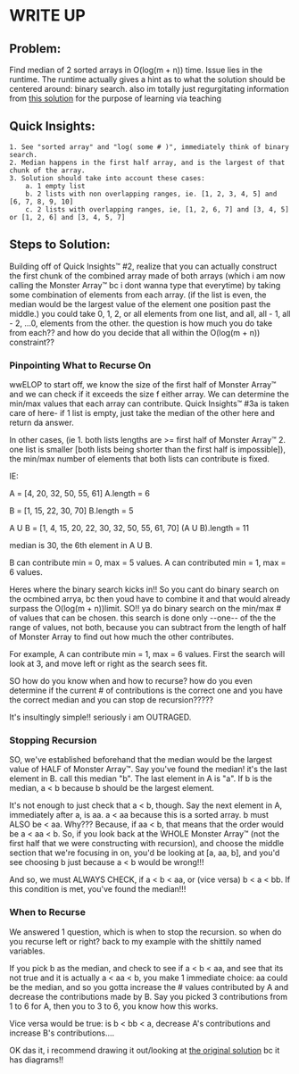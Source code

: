 #  WRITE UP

## Problem: 
Find median of 2 sorted arrays in O(log(m + n)) time. Issue lies in the runtime. The runtime actually gives a hint as to what the solution should be centered around: binary search. also im totally just regurgitating information from [this solution](https://medium.com/@hazemu/finding-the-median-of-2-sorted-arrays-in-logarithmic-time-1d3f2ecbeb46) for the purpose of learning via teaching

## Quick Insights:
    1. See "sorted array" and "log( some # )", immediately think of binary search.
    2. Median happens in the first half array, and is the largest of that chunk of the array.
    3. Solution should take into account these cases: 
        a. 1 empty list
        b. 2 lists with non overlapping ranges, ie. [1, 2, 3, 4, 5] and [6, 7, 8, 9, 10]
        c. 2 lists with overlapping ranges, ie, [1, 2, 6, 7] and [3, 4, 5] or [1, 2, 6] and [3, 4, 5, 7]

## Steps to Solution:

Building off of Quick Insights™ #2, realize that you can actually construct the first chunk of the combined array made of both arrays (which i am now calling the Monster Array™ bc i dont wanna type that everytime) by taking some combination of elements from each array. (if the list is even, the median would be the largest value of the element one position past the middle.) you could take 0, 1, 2, or all elements from one list, and all, all - 1, all - 2, ...0, elements from the other. the question is how much you do take from each?? and how do you decide that all within the O(log(m + n)) constraint??


### Pinpointing What to Recurse On

wwELOP to start off, we know the size of the first half of Monster Array™ and we can check if it exceeds the size f either array. We can determine the min/max values that each array can contribute. Quick Insights™ #3a is taken care of here- if 1 list is empty, just take the median of the other here and return da answer.

In other cases, (ie 1. both lists lengths are >= first half of Monster Array™ 2. one list is smaller [both lists being shorter than the first half is impossible]), the min/max number of elements that both lists can contribute is fixed.

IE:

A = [4, 20, 32, 50, 55, 61]  A.length = 6

B = [1, 15, 22, 30, 70]  B.length = 5

A U B = [1, 4, 15, 20, 22, 30, 32, 50, 55, 61, 70]  (A U B).length = 11

median is 30, the 6th element in A U B. 


B can contribute min = 0, max = 5 values. A can contributed min = 1, max = 6 values. 


Heres where the binary search kicks in!! So you cant do binary search on the ocmbined arrya, bc then youd have to combine it and that would already surpass the O(log(m + n))limit. SO!! ya do binary search on the min/max # of values that can be chosen. this search is done only --one-- of the the range of values, not both, because you can subtract from the length of half of Monster Array to find out how much the other contributes. 

For example, A can contribute min = 1, max = 6 values. First the search will look at 3, and move left or right as the search sees fit.


SO how do you know when and how to recurse? how do you even determine if the current # of contributions is the correct one and you have the correct median and you can stop de recursion?????

It's insultingly simple!! seriously i am OUTRAGED.

### Stopping Recursion
SO, we've established beforehand that the median would be the largest value of HALF of Monster Array™. Say you've found the median! it's the last element in B. call this median "b". The last element in A is "a". If b is the median, a < b because b should be the largest element. 

It's not enough to just check that a < b, though. Say the next element in A, immediately after a, is aa. a < aa because this is a sorted array. b must ALSO be < aa. Why??? Because, if aa < b, that means that the order would be a < aa < b. So, if you look back at the WHOLE Monster Array™ (not the first half that we were constructing with recursion), and choose the middle section that we're focusing in on, you'd be looking at [a, aa, b], and you'd see choosing b just because a < b would be wrong!!!

And so, we must ALWAYS CHECK, if a < b < aa, or (vice versa) b < a < bb. If this condition is met, you've found the median!!!

### When to Recurse
We answered 1 question, which is when to stop the recursion. so when do you recurse left or right? back to my example with the shittily named variables.

If you pick b as the median, and check to see if a < b < aa, and see that its not true and it is actually a < aa < b, you make 1 immediate choice: aa could be the median, and so you gotta increase the # values contributed by A and decrease the contributions made by B. Say you picked 3 contributions from 1 to 6 for A, then you to 3 to 6, you know how this works.

Vice versa would be true: is b < bb < a, decrease A's contributions and increase B's contributions....

OK das it, i recommend drawing it out/looking at [the original solution](https://medium.com/@hazemu/finding-the-median-of-2-sorted-arrays-in-logarithmic-time-1d3f2ecbeb46) bc it has diagrams!! 
